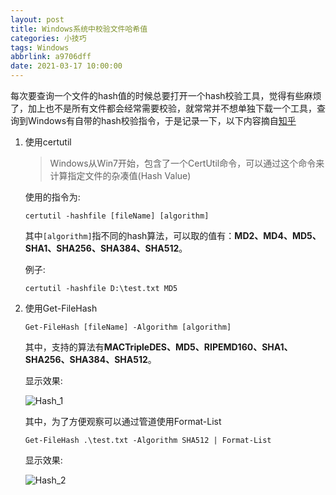 ```yaml
---
layout: post
title: Windows系统中校验文件哈希值
categories: 小技巧
tags: Windows
abbrlink: a9706dff
date: 2021-03-17 10:00:00
---
```


​    每次要查询一个文件的hash值的时候总要打开一个hash校验工具，觉得有些麻烦了，加上也不是所有文件都会经常需要校验，就常常并不想单独下载一个工具，查询到Windows有自带的hash校验指令，于是记录一下，以下内容摘自[知乎](https://zhuanlan.zhihu.com/p/344545687)

1. 使用certutil

   > Windows从Win7开始，包含了一个CertUtil命令，可以通过这个命令来计算指定文件的杂凑值(Hash Value)

   使用的指令为:

   `certutil -hashfile [fileName] [algorithm]`

   其中`[algorithm]`指不同的hash算法，可以取的值有：**MD2、MD4、MD5、SHA1、SHA256、SHA384、SHA512**。

   例子:

   `certutil -hashfile D:\test.txt MD5`

2. 使用Get-FileHash

   `Get-FileHash [fileName] -Algorithm [algorithm]`

   其中，支持的算法有**MACTripleDES、MD5、RIPEMD160、SHA1、SHA256、SHA384、SHA512**。

   显示效果:

   ![Hash_1](https://lsky.halc.top/VSkKLK.png)

   其中，为了方便观察可以通过管道使用Format-List

   `Get-FileHash .\test.txt -Algorithm SHA512 | Format-List`

   显示效果:

   ![Hash_2](https://lsky.halc.top/QFCdUM.png)

